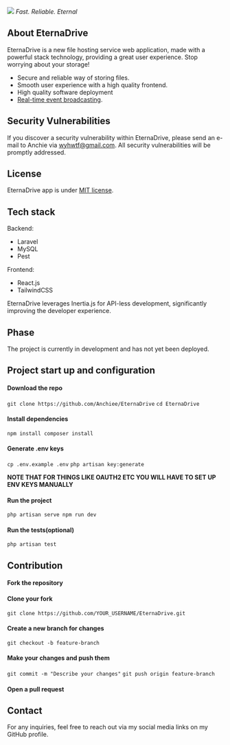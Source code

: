              
<img src="https://i.ibb.co/Ldr99460/ascii-text-art.png"/>
<i>Fast. Reliable. Eternal</i>

## About EternaDrive

EternaDrive is a new file hosting service web application, made with a powerful stack technology, providing a great user experience. Stop worrying about your storage!

- Secure and reliable way of storing files.
- Smooth user experience with a high quality frontend.
- High quality software deployment
- [Real-time event broadcasting](https://laravel.com/docs/broadcasting).



## Security Vulnerabilities

If you discover a security vulnerability within EternaDrive, please send an e-mail to Anchie via [wyhwtf@gmail.com](mailto:wyhwtf@gmail.com). All security vulnerabilities will be promptly addressed.

## License

EternaDrive app is under [MIT license](https://opensource.org/licenses/MIT).

## Tech stack
Backend:
- Laravel
- MySQL
- Pest

Frontend:
 - React.js
 - TailwindCSS

EternaDrive leverages Inertia.js for API-less development, significantly improving the developer experience.

## Phase
The project is currently in development and has not yet been deployed.

## Project start up and configuration

#### Download the repo
``git clone https://github.com/Anchiee/EternaDrive``
``cd EternaDrive``

#### Install dependencies
``npm install
 composer install``

#### Generate .env keys
``cp .env.example .env``
``php artisan key:generate``

**NOTE THAT FOR THINGS LIKE OAUTH2 ETC YOU WILL HAVE TO SET UP ENV KEYS MANUALLY**

 #### Run the project
 ``php artisan serve
   npm run dev``

#### Run the tests(optional) 
``php artisan test``

## Contribution

#### Fork the repository
#### Clone your fork
``git clone https://github.com/YOUR_USERNAME/EternaDrive.git``
#### Create a new branch for changes
``git checkout -b feature-branch``
#### Make your changes and push them
``git commit -m "Describe your changes"``
``git push origin feature-branch``
#### Open a pull request



## Contact
For any inquiries, feel free to reach out via my social media links on my GitHub profile.

